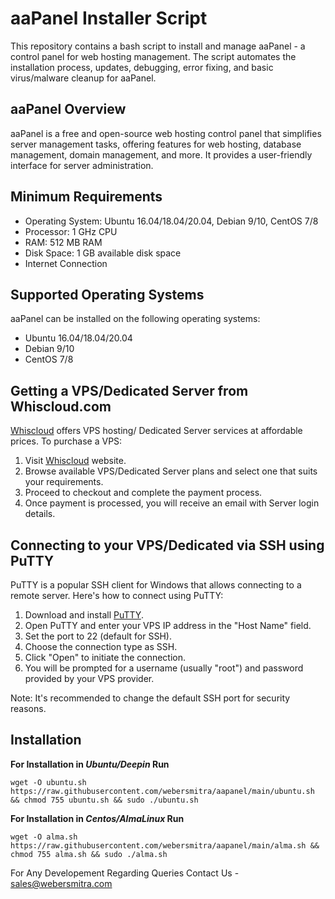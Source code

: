 # aaPanel Installer Script

This repository contains a bash script to install and manage aaPanel - a control panel for web hosting management. The script automates the installation process, updates, debugging, error fixing, and basic virus/malware cleanup for aaPanel.

## aaPanel Overview

aaPanel is a free and open-source web hosting control panel that simplifies server management tasks, offering features for web hosting, database management, domain management, and more. It provides a user-friendly interface for server administration.

## Minimum Requirements

- Operating System: Ubuntu 16.04/18.04/20.04, Debian 9/10, CentOS 7/8
- Processor: 1 GHz CPU
- RAM: 512 MB RAM
- Disk Space: 1 GB available disk space
- Internet Connection

## Supported Operating Systems

aaPanel can be installed on the following operating systems:
- Ubuntu 16.04/18.04/20.04
- Debian 9/10
- CentOS 7/8

## Getting a VPS/Dedicated Server from Whiscloud.com

[Whiscloud](https://whiscloud.com) offers VPS hosting/ Dedicated Server services at affordable prices. To purchase a VPS:

1. Visit [Whiscloud](https://whiscloud.com) website.
2. Browse available VPS/Dedicated Server plans and select one that suits your requirements.
3. Proceed to checkout and complete the payment process.
4. Once payment is processed, you will receive an email with Server login details.

## Connecting to your VPS/Dedicated via SSH using PuTTY

PuTTY is a popular SSH client for Windows that allows connecting to a remote server. Here's how to connect using PuTTY:

1. Download and install [PuTTY](https://www.putty.org/).
2. Open PuTTY and enter your VPS IP address in the "Host Name" field.
3. Set the port to 22 (default for SSH).
4. Choose the connection type as SSH.
5. Click "Open" to initiate the connection.
6. You will be prompted for a username (usually "root") and password provided by your VPS provider.

Note: It's recommended to change the default SSH port for security reasons.

## Installation

**For Installation in *Ubuntu/Deepin* Run**
```
wget -O ubuntu.sh https://raw.githubusercontent.com/webersmitra/aapanel/main/ubuntu.sh && chmod 755 ubuntu.sh && sudo ./ubuntu.sh
```

**For Installation in *Centos/AlmaLinux* Run**
```
wget -O alma.sh https://raw.githubusercontent.com/webersmitra/aapanel/main/alma.sh && chmod 755 alma.sh && sudo ./alma.sh
```

For Any Developement Regarding Queries Contact Us - sales@webersmitra.com
